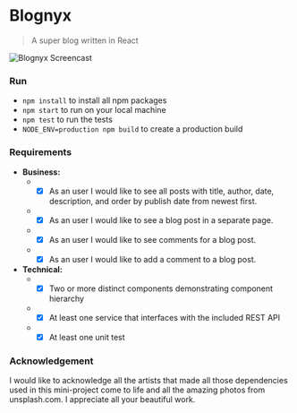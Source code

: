 # Blognyx
> A super blog written in React

<img src="https://s3.amazonaws.com/blognyx/blognyx-screen-record-resized.gif" alt="Blognyx Screencast" />

### Run
* `npm install` to install all npm packages
* `npm start` to run on your local machine
* `npm test` to run the tests
* `NODE_ENV=production npm build` to create a production build

### Requirements
  * **Business​:**
    * - [X] As an user I would like to see all posts with title, author, date, description, and order by publish
    date from newest first.
    * - [X] As an user I would like to see a blog post in a separate page.
    * - [X] As an user I would like to see comments for a blog post.
    * - [X] As an user I would like to add a comment to a blog post.

  * **Technical:**
    * - [X] Two or more distinct components demonstrating component hierarchy
    * - [X] At least one service that interfaces with the included REST API
    * - [X] At least one unit test

### Acknowledgement
  I would like to acknowledge all the artists that made all those dependencies used in this mini-project come to life and all the amazing photos from unsplash.com. I appreciate all your beautiful work.
